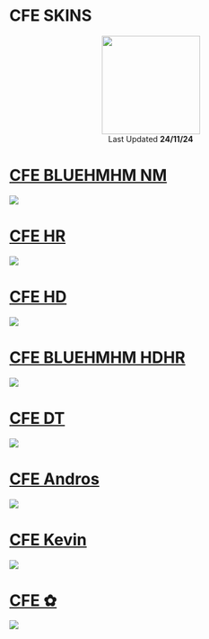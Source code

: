 # CFE SKINS
<p align="center">
  <a href="https://osu.ppy.sh/users/11682403">
  <img src="https://a.ppy.sh/11682403"  
       width="175"
       height="175"></a>

<br>
Last Updated <b>24/11/24</b>
</p>

# [CFE BLUEHMHM NM](https://github.com/AgentTanaka/cfe/raw/main/skins/CFEHMHMverNM.osk)
[![](https://github.com/user-attachments/assets/4018d930-5dd5-4b76-b4a3-d48b3377a49a)](https://github.com/AgentTanaka/cfe/raw/main/skins/CFEHMHMverNM.osk)

# [CFE HR]()
[![](https://github.com/user-attachments/assets/9f4fda7a-fd06-4ce7-b5ef-82a865abea18)]()

# [CFE HD]()
[![](https://github.com/user-attachments/assets/4aa530eb-efbb-4df6-bc1a-3a857c592658)]()

# [CFE BLUEHMHM HDHR]()
[![](https://github.com/user-attachments/assets/3fec2777-8cd3-4b1b-8928-21b28be80ed8)]()

# [CFE DT]()
[![](https://github.com/user-attachments/assets/753d7a0b-b121-4444-b7e8-26d8aa38585b)]()

# [CFE Andros]()
[![](https://github.com/user-attachments/assets/b26a4cab-4e6a-4ea3-8286-44a019d496ba)]()

# [CFE Kevin]()
[![](https://github.com/user-attachments/assets/93fab41c-7396-4d1b-b3d7-e067bba11838)]()

# [CFE ✿]()
[![](https://github.com/user-attachments/assets/2fa1a5cd-2bfe-4b46-a132-65baff2c5e37)]()
